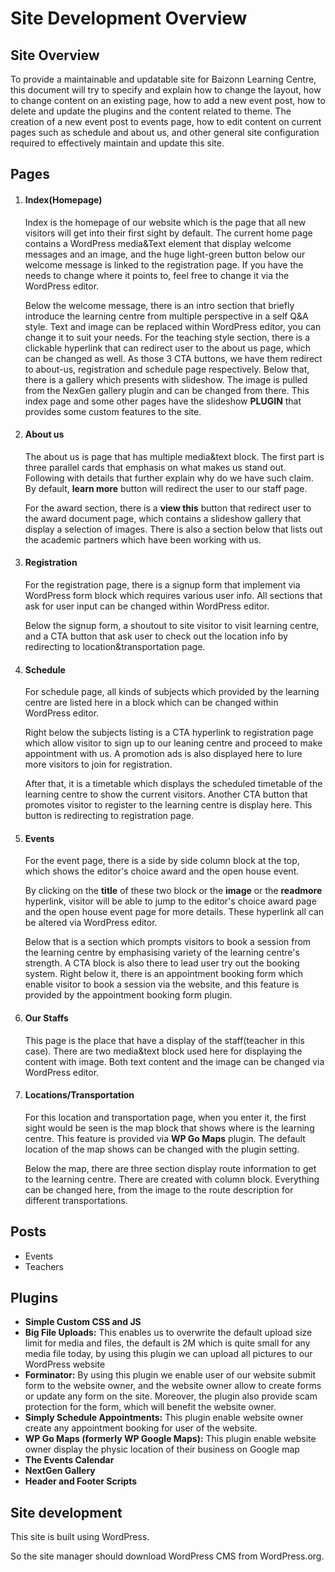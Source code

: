 # Site Development Overview

## Site Overview

To provide a maintainable and updatable site for Baizonn Learning Centre,
this document will try to specify and explain how to change the layout,
how to change content on an existing page, how to add a new event post, how to delete and update the plugins and the
content related to theme.
The creation of a new event post to events page, how to edit content on current pages such as schedule and about us,
and other general site configuration required to effectively maintain and update this site.

## Pages

1. #### Index(Homepage)
   Index is the homepage of our website which is the page that all new visitors will get into their first sight by
   default.
   The current home page contains a WordPress media&Text element that display welcome messages and an image,
   and the huge light-green button below our welcome message is linked to the registration page.
   If you have the needs to change where it points to, feel free to change it via the WordPress editor.

   Below the welcome message,
   there is an intro section that briefly introduce the learning centre from multiple perspective in a self Q&A style.
   Text and image can be replaced within WordPress editor, you can change it to suit your needs.
   For the teaching style section, there is a clickable hyperlink that can redirect user to the about us page, which can
   be changed as well.
   As those 3 CTA buttons, we have them redirect to about-us, registration and schedule page respectively.
   Below that, there is a gallery which presents with slideshow.
   The image is pulled from the NexGen gallery plugin and can be changed from there.
   This index page and some other pages have the slideshow **PLUGIN** that provides some custom features to the site.

2. #### About us
   The about us is page that has multiple media&text block.
   The first part is three parallel cards that emphasis on what makes us stand out.
   Following with details that further explain why do we have such claim.
   By default, **learn more** button will redirect the user to our staff page.

   For the award section, there is a **view this** button that redirect user to the award document page,
   which contains a slideshow gallery that display a selection of images.
   There is also a section below that lists out the academic partners which have been working with us.

3. #### Registration
   For the registration page, there is a signup form that implement via WordPress form block which requires various user
   info.
   All sections that ask for user input can be changed within WordPress editor.

   Below the signup form, a shoutout to site visitor to visit learning centre,
   and a CTA button that ask user to check out the location info by redirecting to location&transportation page.

4. #### Schedule
   For schedule page, all kinds of subjects which provided by the learning centre are listed here in a block which can
   be changed within WordPress editor.

   Right below the subjects listing is a CTA hyperlink to registration page which allow visitor to sign up to our
   leaning centre and proceed to make appointment with us. A promotion ads is also displayed here to lure more visitors
   to join for registration.

   After that, it is a timetable which displays the scheduled timetable of the learning centre to show the current
   visitors.
   Another CTA button that promotes visitor to register to the learning centre is display here. This button is
   redirecting to registration page.

5. #### Events
   For the event page, there is a side by side column block at the top, which shows the editor's choice award and the
   open house event.

   By clicking on the **title** of these two block or the **image** or the **readmore** hyperlink, visitor will be able
   to jump to the editor's choice award page and the open house event page for more details. These hyperlink all can be
   altered via WordPress editor.

   Below that is a section which prompts visitors to book a session from the learning centre by emphasising variety
   of the learning centre's strength. A CTA block is also there to lead user try out the booking system. Right below it,
   there is an appointment booking form which enable visitor to book a session via the website,
   and this feature is provided by the appointment booking form plugin.

6. #### Our Staffs
   This page is the place that have a display of the staff(teacher in this case). There are two media&text block used
   here for displaying the content with image. Both text content and the image can be changed via WordPress editor.

7. #### Locations/Transportation
   For this location and transportation page, when you enter it, the first sight would be seen is the map block that
   shows where is the learning centre. This feature is provided via **WP Go Maps** plugin. The default location of the
   map shows can be changed with the plugin setting.

   Below the map, there are three section display route information to get to the learning centre. There are created
   with column block. Everything can be changed here, from the image to the route description for different
   transportations.

## Posts

* Events
* Teachers

## Plugins

* **Simple Custom CSS and JS**
* **Big File Uploads:** This enables us to overwrite the default upload size limit for media and files,
  the default is 2M which is quite small for any media file today, by using this plugin we can upload all pictures to
  our WordPress website
* **Forminator:** By using this plugin we enable user of our website submit form to the website owner,
  and the website owner allow to create forms or update any form on the site. Moreover, the plugin also provide scam
  protection for the form,
  which will benefit the website owner.
* **Simply Schedule Appointments:** This plugin enable website owner create any appointment booking for user of the website.
* **WP Go Maps (formerly WP Google Maps):** This plugin enable website owner display the physic location of their business
  on Google map
* **The Events Calendar**
* **NextGen Gallery**
* **Header and Footer Scripts**

## Site development

This site is built using WordPress.

So the site manager should download WordPress CMS from WordPress.org.
